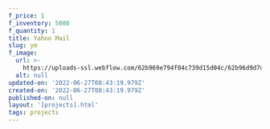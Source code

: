 ```yaml
---
f_price: 1
f_inventory: 5000
f_quantity: 1
title: Yahoo Mail
slug: ym
f_image:
  url: >-
    https://uploads-ssl.webflow.com/62b969e794f04c739d15d04c/62b96d9d7d484457e51f087c_3.png
  alt: null
updated-on: '2022-06-27T08:43:19.979Z'
created-on: '2022-06-27T08:43:19.979Z'
published-on: null
layout: '[projects].html'
tags: projects
---
```



